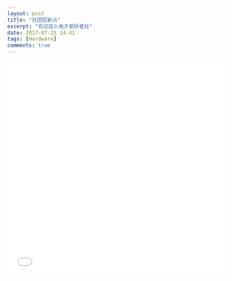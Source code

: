 ```yaml
---
layout: post
title: "社团招新占"
excerpt: "欢迎加入电子爱好者社"
date: 2017-07-25 14:41
tags: [Hardware]
comments: true
---
```



<iframe width=510 height=498 src='player.youku.com/embed/XMjc4NTU5ODk0OA==' frameborder="0" > </iframe>
